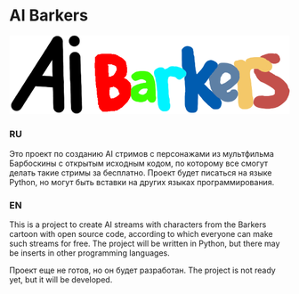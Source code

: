 # AI Barkers

![alt text](https://github.com/RomyxR/AI_Barkers/blob/main/AIB_LOGO.png?raw=true)

### RU 
Это проект по созданию AI стримов с персонажами из мультфильма Барбоскины с открытым исходным кодом, по которому все смогут делать такие стримы за бесплатно. 
Проект будет писаться на языке Python, но могут быть вставки на других языках программирования.


### EN 
This is a project to create AI streams with characters from the Barkers cartoon with open source code, according to which everyone can make such streams for free.
The project will be written in Python, but there may be inserts in other programming languages.

Проект еще не готов, но он будет разработан.
The project is not ready yet, but it will be developed.

